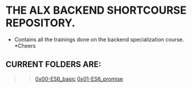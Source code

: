# THE ALX BACKEND SHORTCOURSE REPOSITORY.
* Contains all the trainings done on the backend specialization course.
*Cheers

## CURRENT FOLDERS ARE:

>> [0x00-ES6_basic](/0x00-ES6_basic)
>> [0x01-ES6_promise](/0x01-ES6_promise)
